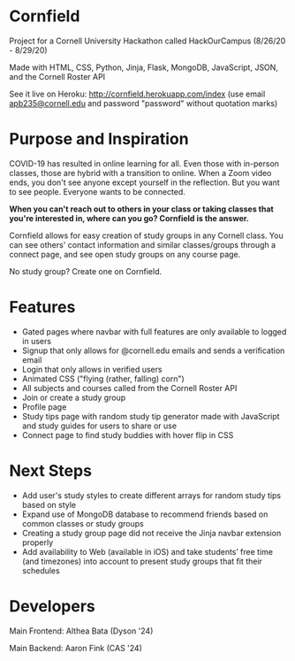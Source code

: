 # Cornfield
Project for a Cornell University Hackathon called HackOurCampus (8/26/20 - 8/29/20)

Made with HTML, CSS, Python, Jinja, Flask, MongoDB, JavaScript, JSON, and the Cornell Roster API

See it live on Heroku: http://cornfield.herokuapp.com/index (use email apb235@cornell.edu and password "password" without quotation marks)

# Purpose and Inspiration
COVID-19 has resulted in online learning for all. Even those with in-person classes, those are hybrid with a transition to online. When a Zoom video ends, you don't see anyone except yourself in the reflection. But you want to see people. Everyone wants to be connected. 

**When you can't reach out to others in your class or taking classes that you're interested in, where can you go? Cornfield is the answer.** 

Cornfield allows for easy creation of study groups in any Cornell class. You can see others' contact information and similar classes/groups through a connect page, and see open study groups on any course page.

No study group? Create one on Cornfield.

# Features
- Gated pages where navbar with full features are only available to logged in users
- Signup that only allows for @cornell.edu emails and sends a verification email
- Login that only allows in verified users
- Animated CSS ("flying (rather, falling) corn")
- All subjects and courses called from the Cornell Roster API
- Join or create a study group
- Profile page
- Study tips page with random study tip generator made with JavaScript and study guides for users to share or use
- Connect page to find study buddies with hover flip in CSS

# Next Steps
- Add user's study styles to create different arrays for random study tips based on style
- Expand use of MongoDB database to recommend friends based on common classes or study groups
- Creating a study group page did not receive the Jinja navbar extension properly
- Add availability to Web (available in iOS) and take students’ free time (and timezones) into account to present study groups that fit their schedules

# Developers
Main Frontend: Althea Bata (Dyson '24)

Main Backend: Aaron Fink (CAS '24)
